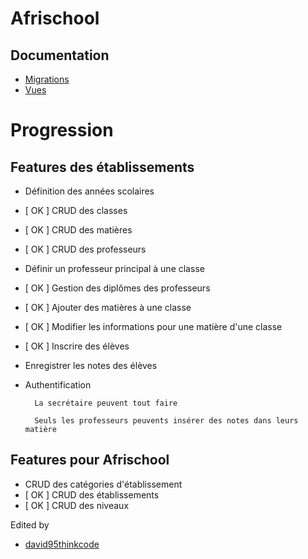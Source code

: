 # **Afrischool**

## Documentation
* [Migrations](database/migrations/README.md)
* [Vues](resources/views/README.md)

# Progression

## Features des établissements

- Définition des années scolaires
- [ OK ] CRUD des classes 
- [ OK ] CRUD des matières
- [ OK ] CRUD des professeurs 
- Définir un professeur principal à une classe
- [ OK ] Gestion des diplômes des professeurs
- [ OK ] Ajouter des matières à une classe
- [ OK ] Modifier les informations pour une matière d'une classe
- [ OK ] Inscrire des élèves 
- Enregistrer les notes des élèves
- Authentification
    
        La secrétaire peuvent tout faire

        Seuls les professeurs peuvents insérer des notes dans leurs matière

## Features pour Afrischool
- CRUD des catégories d'établissement
- [ OK ] CRUD des établissements
- [ OK ] CRUD des niveaux


Edited by 
- [david95thinkcode]()